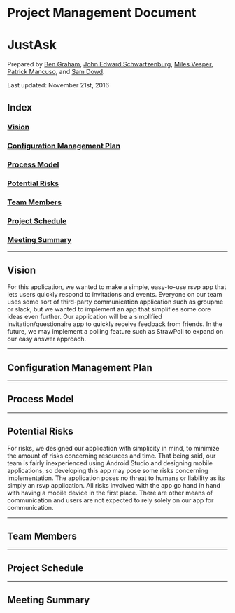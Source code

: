 # Project Management Document

# JustAsk

Prepared by [Ben Graham](http://github.com/graham768), [John Edward Schwartzenburg](http://github.com/), [Miles Vesper](http://github.com/mvesper20), [Patrick Mancuso](http://github.com/ItalianStallion), and [Sam Dowd](http://github.com/samdowd).

Last updated: November 21st, 2016

## Index
### [Vision](#vision)
### [Configuration Management Plan](#configuration-management-plan)
### [Process Model](#process-model)
### [Potential Risks](#potential-risks)
### [Team Members](#team-members)
### [Project Schedule](#project-schedule)
### [Meeting Summary](#meeting-summary)

---

## Vision
For this application, we wanted to make a simple, easy-to-use rsvp app that lets users quickly respond to invitations and events. Everyone on our team uses some sort of third-party communication application such as groupme or slack, but we wanted to implement an app that simplifies some core ideas even further. Our application will be a simplified invitation/questionaire app to quickly receive feedback from friends. In the future, we may implement a polling feature such as StrawPoll to expand on our easy answer approach.

---

## Configuration Management Plan

---

## Process Model

---

## Potential Risks
For risks, we designed our application with simplicity in mind, to minimize the amount of risks concerning resources and time. That being said, our team is fairly inexperienced using Android Studio and designing mobile applications, so developing this app may pose some risks concerning implementation. The application poses no threat to humans or liability as its simply an rsvp application. All risks involved with the app go hand in hand with having a mobile device in the first place. There are other means of communication and users are not expected to rely solely on our app for communication.

---

## Team Members

---

## Project Schedule 

---

## Meeting Summary
